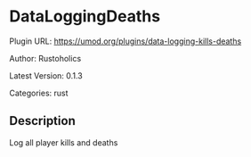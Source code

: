 # DataLoggingDeaths

Plugin URL: https://umod.org/plugins/data-logging-kills-deaths

Author: Rustoholics

Latest Version: 0.1.3

Categories: rust

## Description

Log all player kills and deaths
